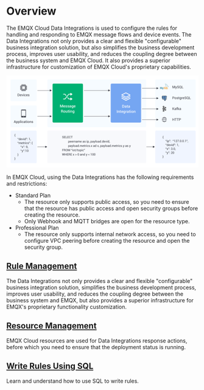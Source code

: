 # Overview

The EMQX Cloud Data Integrations is used to configure the rules for handling and responding to EMQX message flows and device events. The Data Integrations not only provides a clear and flexible "configurable" business integration solution, but also simplifies the business development process, improves user usability, and reduces the coupling degree between the business system and EMQX Cloud. It also provides a superior infrastructure for customization of EMQX Cloud's proprietary capabilities.

![rule_engine](../rule_engine/_assets/integration_intro_01.png)

In EMQX Cloud, using the Data Integrations has the following requirements and restrictions:

- Standard Plan
  - The resource only supports public access, so you need to ensure that the resource has public access and open security groups before creating the resource.
  - Only Webhook and MQTT bridges are open for the resource type.
- Professional Plan
  - The resource only supports internal network access, so you need to configure VPC peering before creating the resource and open the security group.

## [Rule Management](../rule_engine/rules.md)

The Data Integrations not only provides a clear and flexible "configurable" business integration solution, simplifies the business development process, improves user usability, and reduces the coupling degree between the business system and EMQX, but also provides a superior infrastructure for EMQX's proprietary functionality customization.

## [Resource Management](../rule_engine/resources.md)

EMQX Cloud resources are used for Data Integrations response actions, before which you need to ensure that the deployment status is running.

## [Write Rules Using SQL](https://docs.emqx.io/en/broker/v4.3/rule/rule-engine.html#sql-statement)

Learn and understand how to use SQL to write rules.
